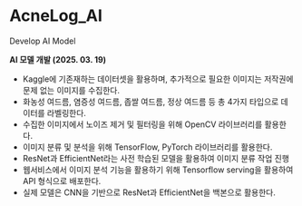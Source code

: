 # AcneLog_AI
Develop AI Model

**AI 모델 개발 (2025. 03. 19)**
- Kaggle에 기존재하는 데이터셋을 활용하며, 추가적으로 필요한 이미지는 저작권에 문제 없는 이미지를 수집한다.
- 화농성 여드름, 염증성 여드름, 좁쌀 여드름, 정상 여드름 등 총 4가지 타입으로 데이터를 라벨링한다.
- 수집한 이미지에서 노이즈 제거 및 필터링을 위해 OpenCV 라이브러리를 활용한다.
- 이미지 분류 및 분석을 위해 TensorFlow, PyTorch 라이브러리를 활용한다.
- ResNet과 EfficientNet라는 사전 학습된 모델을 활용하여 이미지 분류 작업 진행
- 웹서비스에서 이미지 분석 기능을 활용하기 위해 Tensorflow serving을 활용하여 API 형식으로 배포한다.
- 실제 모델은 CNN을 기반으로 ResNet과 EfficientNet을 백본으로 활용한다.